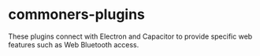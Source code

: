 # commoners-plugins
These plugins connect with Electron and Capacitor to provide specific web features such as Web Bluetooth access.